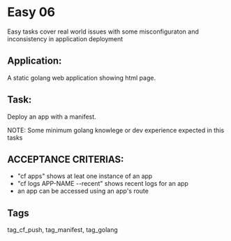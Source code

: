# Easy 06
Easy tasks cover real world issues with some misconfiguraton 
and inconsistency in application deployment

## Application:
A static golang web application showing html page.

## Task:
Deploy an app with a manifest.

NOTE: Some minimum golang knowlege or dev experience expected in this tasks

## ACCEPTANCE CRITERIAS:
- "cf apps" shows at leat one instance of an app
- "cf logs APP-NAME --recent" shows recent logs for an app
- an app can be accessed using an app's route

## Tags
tag_cf_push, tag_manifest, tag_golang
